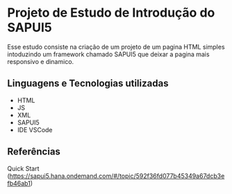 # Projeto de Estudo de Introdução do SAPUI5

Esse estudo consiste na criação de um projeto de um pagina HTML simples intoduzindo um framework chamado SAPUI5 que deixar a pagina mais responsivo e dinamico.

## Linguagens e Tecnologias utilizadas

- HTML
- JS
- XML
- SAPUI5
- IDE VSCode

## Referências

Quick Start (https://sapui5.hana.ondemand.com/#/topic/592f36fd077b45349a67dcb3efb46ab1)
